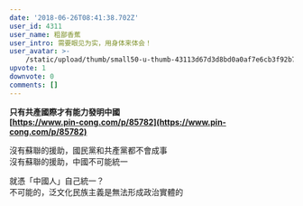 ```yaml
---
date: '2018-06-26T08:41:38.702Z'
user_id: 4311
user_name: 粗鄙香蕉
user_intro: 需要眼见为实，用身体来体会！
user_avatar: >-
    /static/upload/thumb/small50-u-thumb-43113d67d3d8bd0a0af7e6cb3f92b71d50154241b5f1.png
upvote: 1
downvote: 0
comments: []
---
```


**只有共產國際才有能力發明中國**  
**[https://www.pin-cong.com/p/85782](https://www.pin-cong.com/p/85782)**

沒有蘇聯的援助，國民黨和共產黨都不會成事  
沒有蘇聯的援助，中國不可能統一

就憑「中國人」自己統一？  
不可能的，泛文化民族主義是無法形成政治實體的
